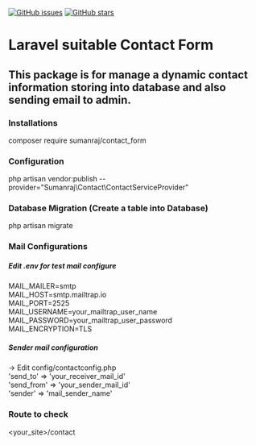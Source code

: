 [![GitHub issues](https://img.shields.io/github/issues/Suman-Rajbhar/contact_form_pack?color=orange&style=plastic)](https://github.com/Suman-Rajbhar/contact_form_pack/issues)
[![GitHub stars](https://img.shields.io/github/stars/Suman-Rajbhar/contact_form_pack?color=orange&style=plastic)](https://github.com/Suman-Rajbhar/contact_form_pack/stargazers)


# Laravel suitable Contact Form
## This package is for manage a dynamic contact information storing into database and also sending email to admin.

### Installations
composer require sumanraj/contact_form

### Configuration
php artisan vendor:publish --provider="Sumanraj\Contact\ContactServiceProvider"

### Database Migration (Create a table <contacts> into Database)
php artisan migrate

### Mail Configurations
##### Edit .env for test mail configure
MAIL_MAILER=smtp<br/>
MAIL_HOST=smtp.mailtrap.io<br/>
MAIL_PORT=2525<br/>
MAIL_USERNAME=your_mailtrap_user_name<br/>
MAIL_PASSWORD=your_mailtrap_user_password<br/>
MAIL_ENCRYPTION=TLS

##### Sender mail configuration
-> Edit config/contactconfig.php<br/>
    'send_to' => 'your_receiver_mail_id'<br>
    'send_from' => 'your_sender_mail_id'<br>
    'sender' => 'mail_sender_name'

### Route to check
<your_site>/contact
